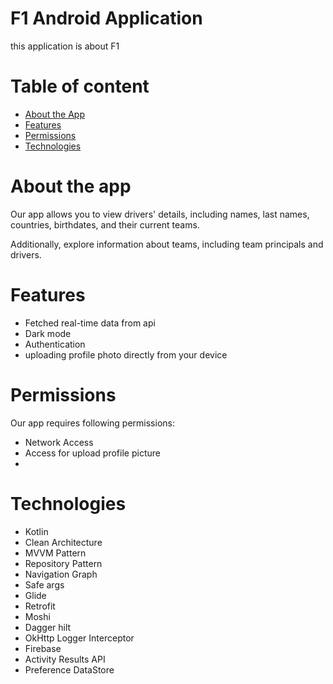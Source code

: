 # F1 Android Application
this application is about F1

# Table of content
- [About the App](#about-the-app)
- [Features](#features)
- [Permissions](#permissions)
- [Technologies](#technologies)

# About the app
Our app allows you to view drivers' details, including names, last names, countries, birthdates, and their current teams.

Additionally, explore information about teams, including team principals and drivers.

# Features
* Fetched real-time data from api
* Dark mode
* Authentication
* uploading profile photo directly from your device

# Permissions
Our app requires following permissions:
* Network Access
* Access for upload profile picture
* 

# Technologies
* Kotlin
* Clean Architecture
* MVVM Pattern
* Repository Pattern
* Navigation Graph
* Safe args
* Glide
* Retrofit
* Moshi
* Dagger hilt
* OkHttp Logger Interceptor
* Firebase
* Activity Results API
* Preference DataStore
